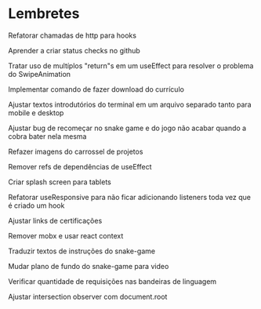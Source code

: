 # Lembretes

Refatorar chamadas de http para hooks

Aprender a criar status checks no github

Tratar uso de multíplos "return"s em um useEffect para resolver o problema do SwipeAnimation

Implementar comando de fazer download do currículo

Ajustar textos introdutórios do terminal em um arquivo separado tanto para mobile e desktop

Ajustar bug de recomeçar no snake game e do jogo não acabar quando a cobra bater nela mesma

Refazer imagens do carrossel de projetos

Remover refs de dependências de useEffect

Criar splash screen para tablets

Refatorar useResponsive para não ficar adicionando listeners toda vez que é criado um hook

Ajustar links de certificações

Remover mobx e usar react context

Traduzir textos de instruções do snake-game

Mudar plano de fundo do snake-game para video

Verificar quantidade de requisições nas bandeiras de linguagem

Ajustar intersection observer com document.root
